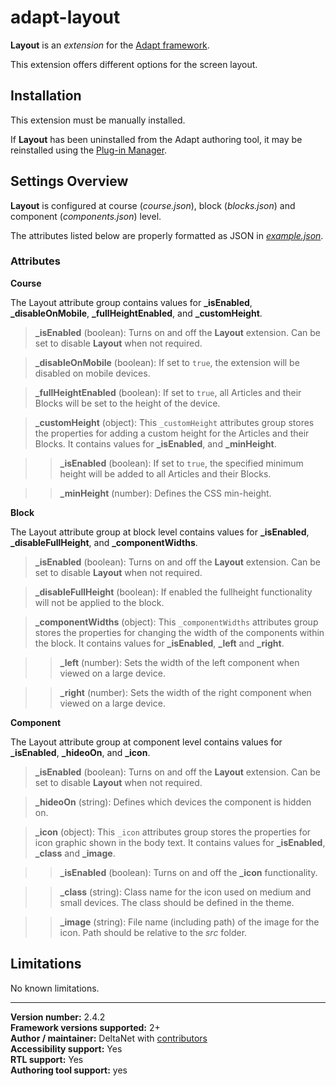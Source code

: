 # adapt-layout

**Layout** is an *extension* for the [Adapt framework](https://github.com/adaptlearning/adapt_framework).   

This extension offers different options for the screen layout.

## Installation

This extension must be manually installed.

If **Layout** has been uninstalled from the Adapt authoring tool, it may be reinstalled using the [Plug-in Manager](https://github.com/adaptlearning/adapt_authoring/wiki/Plugin-Manager).

## Settings Overview

**Layout** is configured at course (*course.json*),  block (*blocks.json*) and component (*components.json*) level.

The attributes listed below are properly formatted as JSON in [*example.json*](https://github.com/deltanet/adapt-layout/blob/master/example.json).  

### Attributes

**Course**  

The Layout attribute group contains values for **_isEnabled**, **_disableOnMobile**, **_fullHeightEnabled**, and **_customHeight**.

>**_isEnabled** (boolean):  Turns on and off the **Layout** extension. Can be set to disable **Layout** when not required.  

>**_disableOnMobile** (boolean):  If set to `true`, the extension will be disabled on mobile devices.

>**_fullHeightEnabled** (boolean):  If set to `true`, all Articles and their Blocks will be set to the height of the device.  

>**_customHeight** (object):  This `_customHeight` attributes group stores the properties for adding a custom height for the Articles and their Blocks. It contains values for **_isEnabled**, and **_minHeight**.  

>>**_isEnabled** (boolean): If set to `true`, the specified minimum height will be added to all Articles and their Blocks.

>>**_minHeight** (number): Defines the CSS min-height.  

**Block**  

The Layout attribute group at block level contains values for **_isEnabled**, **_disableFullHeight**, and **_componentWidths**.

>**_isEnabled** (boolean):  Turns on and off the **Layout** extension. Can be set to disable **Layout** when not required.  

>**_disableFullHeight** (boolean):  If enabled the fullheight functionality will not be applied to the block.  

>**_componentWidths** (object):  This `_componentWidths` attributes group stores the properties for changing the width of the components within the block. It contains values for **_isEnabled**, **_left** and **_right**.

>>**_left** (number): Sets the width of the left component when viewed on a large device.

>>**_right** (number): Sets the width of the right component when viewed on a large device.

**Component**  

The Layout attribute group at component level contains values for **_isEnabled**, **_hideoOn**, and **_icon**.

>**_isEnabled** (boolean):  Turns on and off the **Layout** extension. Can be set to disable **Layout** when not required.  

>**_hideoOn** (string):  Defines which devices the component is hidden on.   

>**_icon** (object):  This `_icon` attributes group stores the properties for icon graphic shown in the body text. It contains values for **_isEnabled**, **_class** and **_image**.

>>**_isEnabled** (boolean):  Turns on and off the **_icon** functionality.  

>>**_class** (string):  Class name for the icon used on medium and small devices. The class should be defined in the theme.  

>>**_image** (string): File name (including path) of the image for the icon. Path should be relative to the *src* folder.  


## Limitations

No known limitations.

----------------------------
**Version number:**  2.4.2    
**Framework versions supported:**  2+    
**Author / maintainer:** DeltaNet with [contributors](https://github.com/deltanet/adapt-layout/graphs/contributors)     
**Accessibility support:** Yes    
**RTL support:** Yes    
**Authoring tool support:** yes
